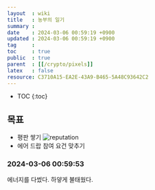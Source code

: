 ```yaml
---
layout  : wiki
title   : 농부의 일기 
summary : 
date    : 2024-03-06 00:59:19 +0900
updated : 2024-03-06 00:59:19 +0900
tag     : 
toc     : true
public  : true
parent  : [[/crypto/pixels]] 
latex   : false
resource: C3710A15-EA2E-43A9-B465-5A48C93642C2
---
```

* TOC
{:toc}
## 목표 
- 평판 쌓기 
![reputation](https://github.com/JayFreemandev/JayFreemandev.github.io/assets/72185011/ff383ab5-6893-4790-914e-690a4a89fcc4)
- 에어 드랍 참여 요건 맞추기
 
### 2024-03-06 00:59:53
에너지를 다썼다. 하얗게 불태웠다.

